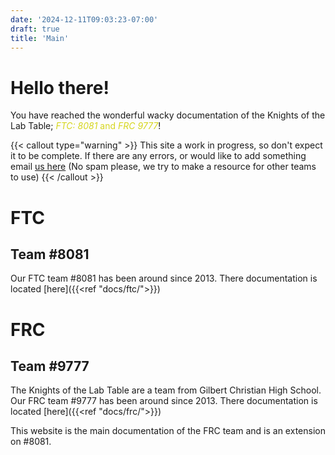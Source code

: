 ```yaml
---
date: '2024-12-11T09:03:23-07:00'
draft: true
title: 'Main'
---
```



# Hello there!

You have reached the wonderful wacky documentation of the Knights of the Lab Table; <span style="color:#d6d61e;">*FTC: 8081* and *FRC 9777*</span>!

{{< callout type="warning" >}}
  This site a work in progress, so don't expect it to be complete. If there are any errors, or would like to add something email [us here](mailto:knights8081@gcsaz.org) 
  (No spam please, we try to make a resource for other teams to use)
{{< /callout >}}

# FTC

## Team #8081

Our FTC team #8081 has been around since 2013. There documentation is located [here]({{<ref "docs/ftc/">}})

# FRC

## Team #9777

The Knights of the Lab Table are a team from Gilbert Christian High School. Our FRC team #9777 has been around since 2013. There documentation is located [here]({{<ref "docs/frc/">}})

This website is the main documentation of the FRC team and is an extension on #8081.